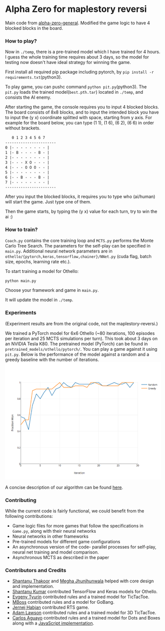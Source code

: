 # Alpha Zero for maplestory reversi

Main code from [alpha-zero-general](https://github.com/suragnair/alpha-zero-general).
Modified the game logic to have 4 blocked blocks in the board.

### How to play?

Now in ```./temp```, there is a pre-trained model which I have trained for 4 hours.
I guess the whole training time requires about 3 days, so the model for testing now doesn't have ideal strategy for winning the game.

First install all required pip package including pytorch, by ```pip install -r requirements.txt```(python3).

To play game, you can pushc command ```python pit.py```(python3).
The ```pit.py``` loads the trained model(```best.pth.tar```) located in ```./temp```, and consists the AI enemy.

After starting the game, the console requires you to input 4 blocked blocks.
The board consists of 8x8 blocks, and to input the intended block you have to input the (y x) coordinate splitted with space, starting from y axis.
For example for the board below, you can type (1 1), (1 6), (6 2), (6 6) in order without brackets.
```
   0 1 2 3 4 5 6 7 
-----------------------
0 |- - - - - - - - |
1 |- B - - - - B - |
2 |- - - - - - - - |
3 |- - - X O - - - |
4 |- - - O O O - - |
5 |- - - - - - - - |
6 |- - B - - - B - |
7 |- - - - - - - - |
-----------------------
```

After you input the blocked blocks, it requires you to type who (ai/human) will start the game. Just type one of them.

Then the game starts, by typing the (y x) value for each turn, try to win the ai :)

### How to train?

```Coach.py``` contains the core training loop and ```MCTS.py``` performs the Monte Carlo Tree Search. The parameters for the self-play can be specified in ```main.py```. Additional neural network parameters are in ```othello/{pytorch,keras,tensorflow,chainer}/NNet.py``` (cuda flag, batch size, epochs, learning rate etc.). 

To start training a model for Othello:
```bash
python main.py
```
Choose your framework and game in ```main.py```.

It will update the model in ```./temp```.

### Experiments

(Experiment results are from the original code, not the maplestory-reversi.)

We trained a PyTorch model for 6x6 Othello (~80 iterations, 100 episodes per iteration and 25 MCTS simulations per turn). This took about 3 days on an NVIDIA Tesla K80. The pretrained model (PyTorch) can be found in ```pretrained_models/othello/pytorch/```. You can play a game against it using ```pit.py```. Below is the performance of the model against a random and a greedy baseline with the number of iterations.
![alt tag](https://github.com/suragnair/alpha-zero-general/raw/master/pretrained_models/6x6.png)

A concise description of our algorithm can be found [here](https://github.com/suragnair/alpha-zero-general/raw/master/pretrained_models/writeup.pdf).

### Contributing
While the current code is fairly functional, we could benefit from the following contributions:
* Game logic files for more games that follow the specifications in ```Game.py```, along with their neural networks
* Neural networks in other frameworks
* Pre-trained models for different game configurations
* An asynchronous version of the code- parallel processes for self-play, neural net training and model comparison. 
* Asynchronous MCTS as described in the paper

### Contributors and Credits
* [Shantanu Thakoor](https://github.com/ShantanuThakoor) and [Megha Jhunjhunwala](https://github.com/jjw-megha) helped with core design and implementation.
* [Shantanu Kumar](https://github.com/SourKream) contributed TensorFlow and Keras models for Othello.
* [Evgeny Tyurin](https://github.com/evg-tyurin) contributed rules and a trained model for TicTacToe.
* [MBoss](https://github.com/1424667164) contributed rules and a model for GoBang.
* [Jernej Habjan](https://github.com/JernejHabjan) contributed RTS game.
* [Adam Lawson](https://github.com/goshawk22) contributed rules and a trained model for 3D TicTacToe.
* [Carlos Aguayo](https://github.com/carlos-aguayo) contributed rules and a trained model for Dots and Boxes along with a [JavaScript implementation](https://github.com/carlos-aguayo/carlos-aguayo.github.io/tree/master/alphazero).

